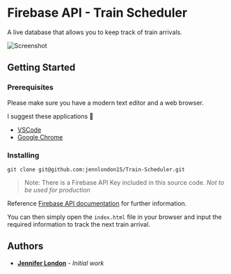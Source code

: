 # Firebase API - Train Scheduler

A live database that allows you to keep track of train arrivals.

![Screenshot](https://user-images.githubusercontent.com/46270669/56856845-0d54a880-6921-11e9-93bf-d05df4756b25.png)

## Getting Started

### Prerequisites

Please make sure you have a modern text editor and a web browser.

I suggest these applications 🤘

- [VSCode](https://code.visualstudio.com/)
- [Google Chrome](https://www.google.com/chrome/browser/)

### Installing

```git
git clone git@github.com:jennlondon15/Train-Scheduler.git
```

> Note: There is a Firebase API Key included in this source code. _Not to be used for production_

Reference [Firebase API documentation](https://firebase.google.com/docs) for further information.

You can then simply open the `index.html` file in your browser and input the required information to track the next train arrival.

## Authors

- **[Jennifer London](https://github.com/jennlondon15)** - _Initial work_